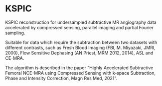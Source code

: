 # KSPIC
KSPIC reconstruction for undersampled subtractive MR angiography data accelerated by compressed sensing, parallel imaging and partial Fourier sampling.

Suitable for data which require the subtraction between two datasets with different contrasts, such as Fresh Blood Imaging (FBI, M. Miyazaki, JMRI, 2000), Flow Sensitive Dephasing (AN Priest, MRM 2012, 2014), ASL and CE-MRA.

The algorithm is described in the paper "Highly Accelerated Subtractive Femoral NCE-MRA using Compressed Sensing with k-space Subtraction, Phase and Intensity Correction, Magn Res Med, 2021".
